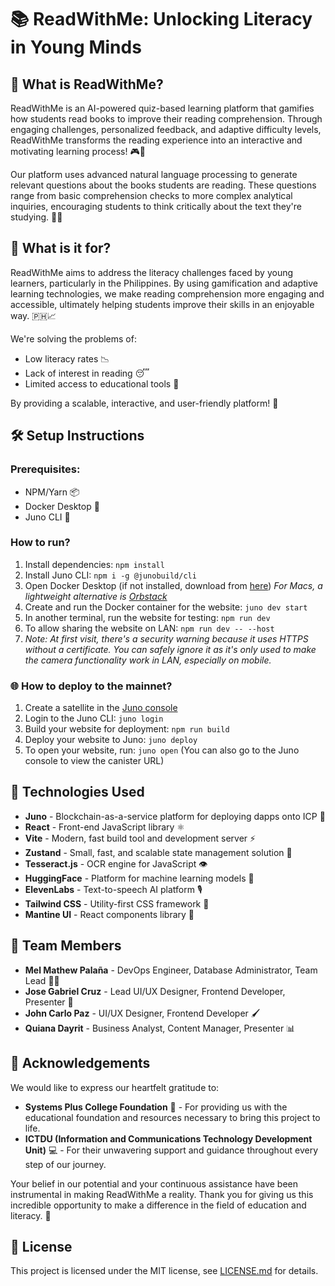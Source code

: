 # 📚 ReadWithMe: Unlocking Literacy in Young Minds

## 🌟 What is ReadWithMe?

ReadWithMe is an AI-powered quiz-based learning platform that gamifies how students read books to improve their reading comprehension. Through engaging challenges, personalized feedback, and adaptive difficulty levels, ReadWithMe transforms the reading experience into an interactive and motivating learning process! 🎮📖

Our platform uses advanced natural language processing to generate relevant questions about the books students are reading. These questions range from basic comprehension checks to more complex analytical inquiries, encouraging students to think critically about the text they're studying. 🤔💡

## 🎯 What is it for?

ReadWithMe aims to address the literacy challenges faced by young learners, particularly in the Philippines. By using gamification and adaptive learning technologies, we make reading comprehension more engaging and accessible, ultimately helping students improve their skills in an enjoyable way. 🇵🇭📈

We're solving the problems of:
- Low literacy rates 📉
- Lack of interest in reading 😴
- Limited access to educational tools 🚫

By providing a scalable, interactive, and user-friendly platform! 🚀

## 🛠️ Setup Instructions

### Prerequisites:
- NPM/Yarn 📦
- Docker Desktop 🐳
- Juno CLI 🌙

### How to run?

1. Install dependencies: `npm install`
2. Install Juno CLI: `npm i -g @junobuild/cli`
3. Open Docker Desktop (if not installed, download from [here](https://www.docker.com/products/docker-desktop/)) 
   *For Macs, a lightweight alternative is [Orbstack](https://orbstack.dev/)*
4. Create and run the Docker container for the website: `juno dev start`
5. In another terminal, run the website for testing: `npm run dev`
6. To allow sharing the website on LAN: `npm run dev -- --host`
7. *Note: At first visit, there's a security warning because it uses HTTPS without a certificate. You can safely ignore it as it's only used to make the camera functionality work in LAN, especially on mobile.*

### 🌐 How to deploy to the mainnet?

1. Create a satellite in the [Juno console](https://console.juno.build/)
2. Login to the Juno CLI: `juno login`
3. Build your website for deployment: `npm run build`
4. Deploy your website to Juno: `juno deploy`
5. To open your website, run: `juno open` (You can also go to the Juno console to view the canister URL)

## 🚀 Technologies Used

- **Juno** - Blockchain-as-a-service platform for deploying dapps onto ICP 🧊
- **React** - Front-end JavaScript library ⚛️
- **Vite** - Modern, fast build tool and development server ⚡
- **Zustand** - Small, fast, and scalable state management solution 🐻
- **Tesseract.js** - OCR engine for JavaScript 👁️
- **HuggingFace** - Platform for machine learning models 🤗
- **ElevenLabs** - Text-to-speech AI platform 🎙️
- **Tailwind CSS** - Utility-first CSS framework 🌈
- **Mantine UI** - React components library 🧱

## 👥 Team Members

- **Mel Mathew Palaña** - DevOps Engineer, Database Administrator, Team Lead 👨‍💻
- **Jose Gabriel Cruz** - Lead UI/UX Designer, Frontend Developer, Presenter 🎨
- **John Carlo Paz** - UI/UX Designer, Frontend Developer 🖌️
- **Quiana Dayrit** - Business Analyst, Content Manager, Presenter 📊

## 🙏 Acknowledgements

We would like to express our heartfelt gratitude to:

- **Systems Plus College Foundation** 🏫 - For providing us with the educational foundation and resources necessary to bring this project to life.
- **ICTDU (Information and Communications Technology Development Unit)** 💻 - For their unwavering support and guidance throughout every step of our journey.

Your belief in our potential and your continuous assistance have been instrumental in making ReadWithMe a reality. Thank you for giving us this incredible opportunity to make a difference in the field of education and literacy. 🌟

## 📜 License

This project is licensed under the MIT license, see [LICENSE.md](https://github.com/ictdu-dragons-t1/read-with-me/blob/main/LICENSE) for details.
